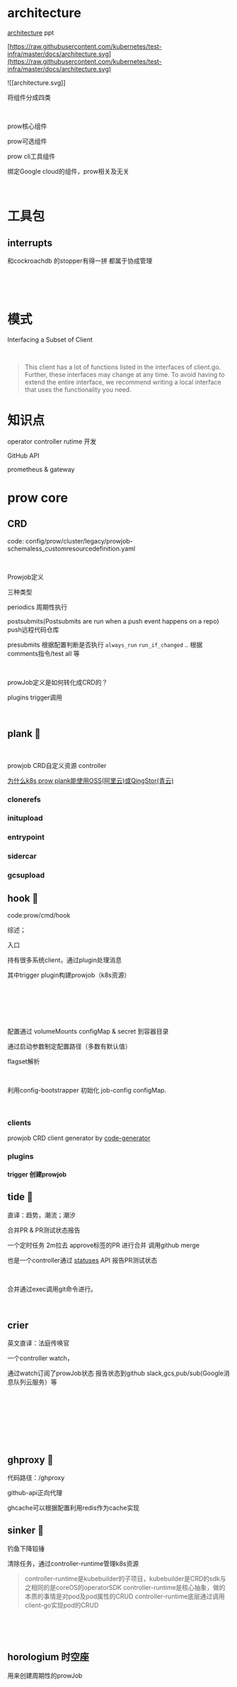 # architecture
[architecture](https://docs.google.com/presentation/d/1HOQ2df_AT-vIuz-JNaJol2oiGq84m50h9T49_5WgEaI/edit#slide=id.g4a3c5dc660_1_359) ppt

[https://raw.githubusercontent.com/kubernetes/test-infra/master/docs/architecture.svg](https://raw.githubusercontent.com/kubernetes/test-infra/master/docs/architecture.svg)



![[architecture.svg]]


将组件分成四类

​

prow核心组件

prow可选组件

prow cli工具组件

绑定Google cloud的组件，prow相关及无关

​

# 工具包

## interrupts
和cockroachdb 的stopper有得一拼 都属于协成管理

​

​

# 模式
Interfacing a Subset of Client

​

> This client has a lot of functions listed in the interfaces of client.go. Further, these interfaces may change at any time. To avoid having to extend the entire interface, we recommend writing a local interface that uses the functionality you need.

# 知识点
operator controller rutime 开发

GitHub API

prometheus & gateway

# prow core

## CRD
code: config/prow/cluster/legacy/prowjob-schemaless_customresourcedefinition.yaml

​

Prowjob定义

三种类型

periodics 周期性执行

postsubmits(Postsubmits are run when a push event happens on a repo) push远程代码仓库

presubmits 根据配置判断是否执行 `always_run` `run_if_changed` .. 根据comments指令/test all 等

​

prowJob定义是如何转化成CRD的？

plugins trigger调用

​

## plank 🌟
​

prowjob CRD自定义资源 controller

[为什么k8s prow plank能使用OSS(阿里云)或QingStor(青云)](https://www.yuque.com/seven4x/kb/gu66p6?view=doc_embed)

### clonerefs

### initupload

### entrypoint

### sidercar

### gcsupload

## hook 🌟
code:prow/cmd/hook

综述；

入口

持有很多系统client，通过plugin处理消息

其中trigger plugin构建prowjob（k8s资源）

​

​

​

配置通过 volumeMounts configMap & secret 到容器目录

通过启动参数制定配置路径（多数有默认值）

flagset解析

​

利用config-bootstrapper 初始化 job-config configMap.

​

### clients

 prowjob CRD client generator by [code-generator](https://github.com/kubernetes/code-generator)

### plugins

#### trigger 创建prowjob

## tide 🌟
直译：趋势，潮流；潮汐

合并PR & PR测试状态报告

 一个定时任务 2m拉去 approve标签的PR 进行合并 调用github merge

也是一个controller通过 [statuses](https://blog.travis-ci.com/2018-09-27-deprecating-github-commit-status-api-for-github-apps-managed-repositories) API 报告PR测试状态

​

合并通过exec调用git命令进行。

​

## crier
英文直译：法庭传唤官

一个controller watch，

通过watch订阅了prowJob状态 报告状态到github slack,gcs,pub/sub(Google消息队列云服务）等

##
​

​

##
​

## ghproxy 🌟
代码路径：/ghproxy

github-api正向代理

ghcache可以根据配置利用redis作为cache实现

##

## sinker 🌟
钓鱼下降铅锤

清除任务，通过controller-runtime管理k8s资源
> controller-runtime是kubebuilder的子项目，kubebuilder是CRD的sdk与之相同的是coreOS的operatorSDK
> controller-runtime是核心抽象，做的本质的事情是对pod及pod属性的CRUD
> controller-runtime底层通过调用client-go实现pod的CRUD

​

​

## horologium 时空座
用来创建周期性的prowJob

​

​

​

​

## deck
甲板露台

前端

​

​

## exporter
prometheus-exporter gateway

暴露prowjob metric,这些metric和其他组件不直接相关，无法通过其他组件暴露

# optional components by prow 可选组件

## jenkins-operator
任务运行在jenkins中

## tot
发号器

Tot vends (rations) incrementing numbers for use in builds.

 https://en.wikipedia.org/wiki/Rum_ration

​

## status-reconciler
 ensures changes to blocking presubmits in Prow configuration does not cause in-flight GitHub PRs to get stuck

​

## sub
listen to Cloud Pub/Sub notification to trigger Prow Jobs.

​

​

## gerrit
gerrit 适配

​

​

## branch protector
configures [github branch protection](https://help.github.com/articles/about-protected-branches/) according to a specified policy

​

​

## admission

​

​

---

# cli tools project by prow

## config-bootstrapper
导入Prowjob配置

## tackle
部署prow到K8s集群

​

## phony
模拟github webhook 测试用。

​

## phaino
本地允许prowjob

​

## perbolos
 manages GitHub org, team and membership settings according to a config file. Used by kubernetes/org

​

## mkpod
creates Pods from ProwJobs

​

## mkpj
 creates ProwJobs using Prow configuration.

​

## invitations-accepter
approves all pending GitHub repository invitations

​

​

## hmac
更新密钥



## checkconfig
检查配置

## grandmatriach

## generic-autobumper

## cm2ks
废弃

​

​

---

# infra on GCP
​

## Spyglass 小望远镜
 a pluggable artifact viewer framework for Prow.

通过在deck --spyglass启用

​

## greenhouse
是bazel build的remote cache
> 这个和bazel有个，bazel有增量构建的特性，有输入输出目录，对于大型项目而言这个cache很有必要。

## boskos
资源管理

## triage
 前端可视化

​

​

## testgrid

## gubenator

##

## pipeline

## gcsweb

## gencred

## gopherage
 is a tool for manipulating Go coverage files.

## kettle

## kubetest2

## label_sync

##

##

​

# 部署 prow
bazel build

▼

build push image

▼

[文档](https://github.com/kubernetes/test-infra/blob/master/prow/getting_started_deploy.md) manual deployment

准备github token

配置文件 config/prow/cluster/starter-gcs.yaml 需要<< >> 占位内容进行修改

kubectl apply 部署集群

配置github webhook

▼

配置任务 两种方式

1 静态的 postsubmits,presubmits 配置在configMap config.yml

2 保存在in repo config 源码根目录.prow.yaml，需要开启特性

▼

配置storage 保存日志

▼

开启tide特性 自动合并

# Glossary 词汇表
 gcs = google::cloud::storage = oss

 gce = goole compute engine = ecs

# 学习资料
[Building, Managing and Automating Clusters at Scale With Prow - Michael Splain, Sonos, Inc.](https://www.youtube.com/watch?v=DFJqUMtCuEo)

[KubeCon Seattle 2018 - SIG Testing Intro](https://docs.google.com/presentation/d/1HOQ2df_AT-vIuz-JNaJol2oiGq84m50h9T49_5WgEaI/edit#slide=id.g49782f2733_2_71)

[https://kubernetes.io/zh/blog/2018/08/29/the-machines-can-do-the-work-a-story-of-kubernetes-testing-ci-and-automating-the-contributor-experience/](https://kubernetes.io/zh/blog/2018/08/29/the-machines-can-do-the-work-a-story-of-kubernetes-testing-ci-and-automating-the-contributor-experience/)